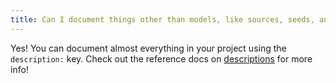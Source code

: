 ```yaml
---
title: Can I document things other than models, like sources, seeds, and snapshots?
---
```


Yes! You can document almost everything in your project using the `description:` key. Check out the reference docs on [descriptions](description) for more info!
